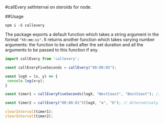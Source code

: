 #callEvery
setInterval on steroids for node.

##Usage
```
npm i -S callevery
```

The package exports a default function which takes a string argument in the format `"hh:mm:ss"`. It returns another function which takes varying number arguments: the function to be called after the set duration and all the arguments to be passed to this function if any.

```javascript
import callEvery from 'callevery';

const callEveryFiveSeconds = callEvery("00:00:05");

const logX = (x, y) => {
 console.log(x+y);
}

const timer1 = callEveryFiveSeconds(logX, "WestCoast", "BestCoast"); // Logs WestCoastBestCoast every 5 seconds

const timer2 = callEvery("00:00:01")(logX, "a", "b"); // Alternatively

clearInterval(timer1);
clearInterval(timer2);
```
